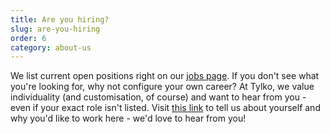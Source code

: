 ```yaml
---
title: Are you hiring?
slug: are-you-hiring
order: 6
category: about-us
---
```


We list current open positions right on our [jobs page](https://tylko.recruitee.com/). If you don't see what you're looking for, why not configure your own career? At Tylko, we value individuality (and customisation, of course) and want to hear from you - even if your exact role isn't listed. Visit [this link](https://tylko.recruitee.com/o/configure-your-career-with-tylko) to tell us about yourself and why you'd like to work here - we'd love to hear from you!

